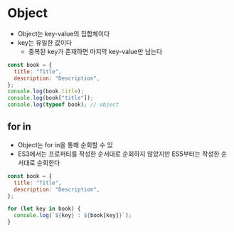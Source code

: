 # Object

- Object는 key-value의 집합체이다
- key는 유일한 값이다
  - 중복된 key가 존재하면 마지막 key-value만 남는다

```js
const book = {
  title: "Title",
  description: "Description",
};
console.log(book.title);
console.log(book["title"]);
console.log(typeof book); // object
```

## for in

- Object는 for in을 통해 순회할 수 있
- ES3에서는 프로퍼티를 작성한 순서대로 순회하지 않았지만 ES5부터는 작성한 순서대로 순회한다

```js
const book = {
  title: "Title",
  description: "Description",
};

for (let key in book) {
  console.log(`${key} : ${book[key]}`);
}
```

